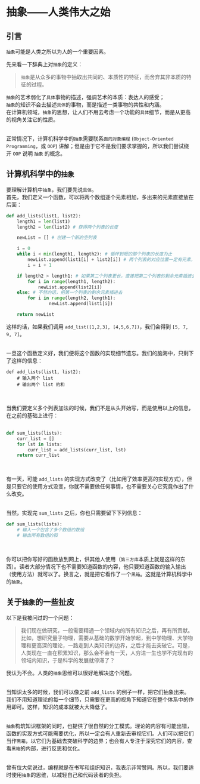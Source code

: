 # 抽象——人类伟大之始

## 引言
`抽象`可能是人类之所以为人的一个重要因素。

先来看一下辞典上对`抽象`的定义：  

>`抽象`是从众多的事物中抽取出共同的、本质性的特征，而舍弃其非本质的特征的过程。  

`抽象`的艺术弱化了`具体`事物的描述，强调艺术的本质：表达人的感受；  
`抽象`的知识不会去描述`具体`的事物，而是描述一类事物的共性和内涵。  
在计算机领域，`抽象`的思想，让人们不用去考虑一个功能的`具体`细节，而是从更高的视角关注它的性质。  
<br>

正常情况下，计算机科学中的`抽象`需要联系`面向对象编程` (`Object-Oriented Programming`，或 `OOP`) 讲解；但是由于它不是我们要求掌握的，所以我们尝试绕开 `OOP` 说明 `抽象` 的概念。

## 计算机科学中的`抽象`

要理解计算机中`抽象`，我们要先说`具体`。  
首先，我们定义一个函数，可以将两个数组逐个元素相加，多出来的元素直接放在后面：
```python
def add_lists(list1, list2):
    length1 = len(list1) 
    length2 = len(list2) # 获得两个列表的长度

    newList = [] # 创建一个新的空列表

    i = 0
    while i < min(length1, length2): # 循环到短的那个列表的长度为止
        newList.append(list1[i] + list2[i]) # 两个列表的对应位置一定有元素，直接相加
        i = i + 1

    if length2 > length1: # 如果第二个列表更长，直接把第二个列表的剩余元素插进去
        for i in range(length1, length2):
            newList.append(list2[i])
    else: # 不然的话，把第一个列表的剩余元素插进去
        for i in range(length2, length1):
                newList.append(list1[i])

    return newList
```
这样的话，如果我们调用 `add_list([1,2,3], [4,5,6,7])`，我们会得到 `[5, 7, 9, 7]`。  
<br>

一旦这个函数定义好，我们便将这个函数的实现细节遗忘。我们的脑海中，只剩下了这样的信息：
```
def add_lists(list1, list2):
    # 输入两个 list
    # 输出两个 list 的和
```
<br>

当我们要定义多个列表加法的时候，我们不是从头开始写，而是使用以上的信息，在之前的基础上进行：  
<br>

```python
def sum_lists(lists):  
    curr_list = []
    for lst in lists:
        curr_list = add_lists(curr_list, lst)
    return curr_list
```
<br>

有一天，可能 `add_lists` 的实现方式改变了（比如用了效率更高的实现方式），但是只要它的使用方式没变，你就不需要做任何事情，也不需要关心它究竟作出了什么改变。  
<br>

当然，实现完 `sum_lists` 之后，你也只需要留下下列信息：  
```python
def sum_lists(lists):
    # 输入一个包含了多个数组的数组
    # 输出所有数组的和
```
<br>

你可以把你写好的函数放到网上，供其他人使用（`第三方库`本质上就是这样的东西）。读者大部分情况下也不需要知道函数的内容，他只要知道函数的输入输出（使用方法）就可以了。换言之，就是把它看作了一个`黑箱`。这就是计算机科学中的`抽象`。

## 关于`抽象`的一些扯皮
以下是我被问过的一个问题：

> 我们现在做研究，一般需要精通一个领域内的所有知识之后，再有所贡献。比如，想研究量子物理，需要从基础的数学开始学起，到中学物理、大学物理和更高深的理论，一路走到人类知识的边界，之后才能去突破它。可是，人类现在一直在积累知识，那么会不会有一天，人穷进一生也学不完现有的领域内知识，于是科学的发展就停滞了？

我认为不会。人类的`抽象`思维可以很好地解决这个问题。  
<br>

当知识太多的时候，我们可以像之前 `add_lists` 的例子一样，把它们抽象出来。我们不用知道理论的每一个细节，只需要在更高的视角下知道它在整个体系中的作用即可。这样，知识的成本就被大大降低了。  
<br>

`抽象`构筑知识框架的同时，也提供了很自然的分工模式。理论的内容有可能出错，函数的实现方式可能需要优化，所以一定会有人重新去审视它们。人们可以把它们当作`黑箱`，以它们为基础去突破科学的边界；也会有人专注于深究它们的内容，查看`黑箱`的内部，进行反思和优化。  
<br>

曾有位大佬说过，编程就是在书写和组织知识，我表示非常赞同。所以，我们要适时使用`抽象`的思维，以减轻自己和代码读者的负担。
